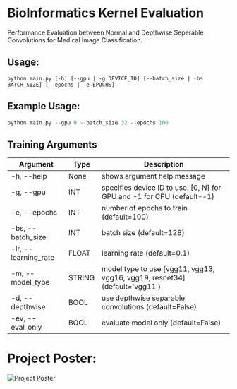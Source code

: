 # BioInformatics Kernel Evaluation
Performance Evaluation between Normal and Depthwise Seperable Convolutions for Medical Image Classification.

## Usage:
```
python main.py [-h] [--gpu | -g DEVICE_ID] [--batch_size | -bs BATCH_SIZE] [--epochs | -e EPOCHS]
```

## Example Usage:
```python
python main.py --gpu 0 --batch_size 32 --epochs 100
```

## Training Arguments
| Argument | Type | Description |
|----------|------|-------------|
| -h, --help | None | shows argument help message |
| -g, --gpu | INT | specifies device ID to use. [0, N] for GPU and -1 for CPU (default=-1)
| -e, --epochs | INT | number of epochs to train (default=100) | 
| -bs, --batch_size | INT | batch size (default=128) |
| -lr, --learning_rate | FLOAT | learning rate (default=0.1) |
| -m, --model_type | STRING | model type to use [vgg11, vgg13, vgg16, vgg19, resnet34] (default='vgg11') |
| -d, --depthwise | BOOL | use depthwise separable convolutions (default=False) |
| -ev, --eval_only | BOOL | evaluate model only (default=False) |

# Project Poster:
![Project Poster](https://github.com/LostOxygen/bioinf_kernel_eval/blob/main/images/poster.svg)